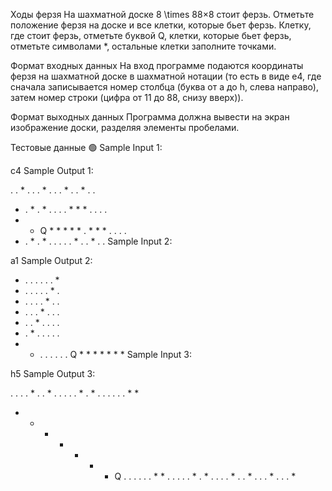Ходы ферзя
На шахматной доске 8 \times 88×8 стоит ферзь. Отметьте положение ферзя на доске и все клетки, которые бьет ферзь. Клетку, где стоит ферзь, отметьте буквой Q, клетки, которые бьет ферзь, отметьте символами *, остальные клетки заполните точками.

Формат входных данных
На вход программе подаются координаты ферзя на шахматной доске в шахматной нотации (то есть в виде e4, где сначала записывается номер столбца (буква от a до h, слева направо), затем номер строки (цифра от 11 до 88, снизу вверх)).

Формат выходных данных
Программа должна вывести на экран изображение доски, разделяя элементы пробелами.

Тестовые данные 🟢
Sample Input 1:

c4
Sample Output 1:

. . * . . . * .
. . * . . * . .
* . * . * . . .
. * * * . . . .
* * Q * * * * *
. * * * . . . .
* . * . * . . .
. . * . . * . .
Sample Input 2:

a1
Sample Output 2:

* . . . . . . *
* . . . . . * .
* . . . . * . .
* . . . * . . .
* . . * . . . .
* . * . . . . .
* * . . . . . .
Q * * * * * * *
Sample Input 3:

h5
Sample Output 3:

. . . . * . . *
. . . . . * . *
. . . . . . * *
* * * * * * * Q
. . . . . . * *
. . . . . * . *
. . . . * . . *
. . . * . . . *
